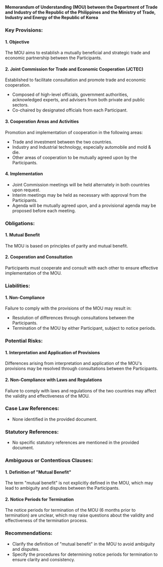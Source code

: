 **Memorandum of Understanding (MOU) between the Department of Trade and Industry of the Republic of the Philippines and the Ministry of Trade, Industry and Energy of the Republic of Korea**

### **Key Provisions:**

#### 1. Objective
The MOU aims to establish a mutually beneficial and strategic trade and economic partnership between the Participants.

#### 2. Joint Commission for Trade and Economic Cooperation (JCTEC)
Established to facilitate consultation and promote trade and economic cooperation.

*   Composed of high-level officials, government authorities, acknowledged experts, and advisers from both private and public sectors.
*   Co-chaired by designated officials from each Participant.

#### 3. Cooperation Areas and Activities
Promotion and implementation of cooperation in the following areas:

*   Trade and investment between the two countries.
*   Industry and Industrial technology, especially automobile and mold & die.
*   Other areas of cooperation to be mutually agreed upon by the Participants.

#### 4. Implementation
*   Joint Commission meetings will be held alternately in both countries upon request.
*   Interim meetings may be held as necessary with approval from the Participants.
*   Agenda will be mutually agreed upon, and a provisional agenda may be proposed before each meeting.

### **Obligations:**

#### 1. Mutual Benefit
The MOU is based on principles of parity and mutual benefit.

#### 2. Cooperation and Consultation
Participants must cooperate and consult with each other to ensure effective implementation of the MOU.

### **Liabilities:**

#### 1. Non-Compliance
 Failure to comply with the provisions of the MOU may result in:

*   Resolution of differences through consultations between the Participants.
*   Termination of the MOU by either Participant, subject to notice periods.

### **Potential Risks:**

#### 1. Interpretation and Application of Provisions
Differences arising from interpretation and application of the MOU's provisions may be resolved through consultations between the Participants.

#### 2. Non-Compliance with Laws and Regulations
Failure to comply with laws and regulations of the two countries may affect the validity and effectiveness of the MOU.

### **Case Law References:**

*   None identified in the provided document.

### **Statutory References:**

*   No specific statutory references are mentioned in the provided document.

### **Ambiguous or Contentious Clauses:**

#### 1. Definition of "Mutual Benefit"
The term "mutual benefit" is not explicitly defined in the MOU, which may lead to ambiguity and disputes between the Participants.

#### 2. Notice Periods for Termination
The notice periods for termination of the MOU (6 months prior to termination) are unclear, which may raise questions about the validity and effectiveness of the termination process.

### **Recommendations:**

*   Clarify the definition of "mutual benefit" in the MOU to avoid ambiguity and disputes.
*   Specify the procedures for determining notice periods for termination to ensure clarity and consistency.